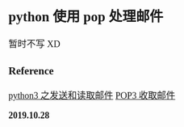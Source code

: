 <font size=4 face='楷体'>

## python 使用 pop 处理邮件

暂时不写 XD

### Reference

[python3 之发送和读取邮件](https://www.jianshu.com/p/dfebe1f4ddcf)
[POP3 收取邮件](https://www.liaoxuefeng.com/wiki/897692888725344/967961517614816)

**2019.10.28**

